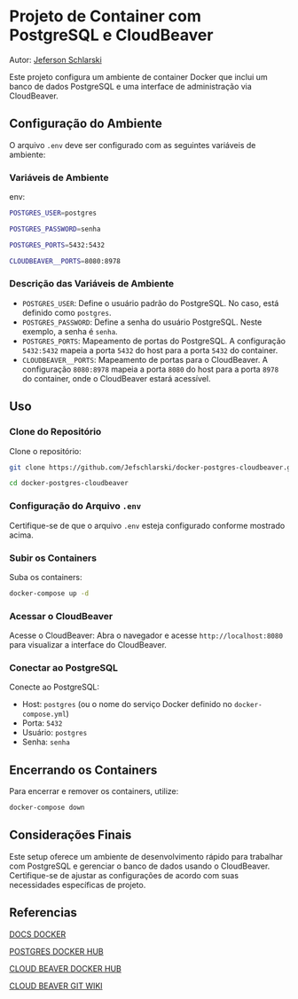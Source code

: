 
# Projeto de Container com PostgreSQL e CloudBeaver

Autor: [Jeferson Schlarski](https://github.com/Jefschlarski)

Este projeto configura um ambiente de container Docker que inclui um banco de dados PostgreSQL e uma interface de administração via CloudBeaver.

## Configuração do Ambiente


O arquivo `.env` deve ser configurado com as seguintes variáveis de ambiente:

### Variáveis de Ambiente

env:

```bash
POSTGRES_USER=postgres
```
```bash
POSTGRES_PASSWORD=senha
```
```bash
POSTGRES_PORTS=5432:5432
```
```bash
CLOUDBEAVER__PORTS=8080:8978
```
### Descrição das Variáveis de Ambiente

-   `POSTGRES_USER`: Define o usuário padrão do PostgreSQL. No caso, está definido como `postgres`.
-   `POSTGRES_PASSWORD`: Define a senha do usuário PostgreSQL. Neste exemplo, a senha é `senha`.
-   `POSTGRES_PORTS`: Mapeamento de portas do PostgreSQL. A configuração `5432:5432` mapeia a porta `5432` do host para a porta `5432` do container.
-   `CLOUDBEAVER__PORTS`: Mapeamento de portas para o CloudBeaver. A configuração `8080:8978` mapeia a porta `8080` do host para a porta `8978` do container, onde o CloudBeaver estará acessível.

## Uso


### Clone do Repositório

Clone o repositório:

```bash
git clone https://github.com/Jefschlarski/docker-postgres-cloudbeaver.git
```
```bash
cd docker-postgres-cloudbeaver
```

### Configuração do Arquivo `.env`

Certifique-se de que o arquivo `.env` esteja configurado conforme mostrado acima.

### Subir os Containers

Suba os containers:

```bash
docker-compose up -d
```
### Acessar o CloudBeaver

Acesse o CloudBeaver: Abra o navegador e acesse `http://localhost:8080` para visualizar a interface do CloudBeaver.

### Conectar ao PostgreSQL

Conecte ao PostgreSQL:

-   Host: `postgres` (ou o nome do serviço Docker definido no `docker-compose.yml`)
-   Porta: `5432`
-   Usuário: `postgres`
-   Senha: `senha`

## Encerrando os Containers


Para encerrar e remover os containers, utilize:

```bash
docker-compose down
```
## Considerações Finais


Este setup oferece um ambiente de desenvolvimento rápido para trabalhar com PostgreSQL e gerenciar o banco de dados usando o CloudBeaver. Certifique-se de ajustar as configurações de acordo com suas necessidades específicas de projeto.


## Referencias

[DOCS DOCKER](https://docs.docker.com)

[POSTGRES DOCKER HUB](https://hub.docker.com/_/postgres)

[CLOUD BEAVER DOCKER HUB](https://hub.docker.com/r/dbeaver/cloudbeaver)

[CLOUD BEAVER GIT WIKI](https://github.com/dbeaver/cloudbeaver/wiki/Run-Docker-Container)
